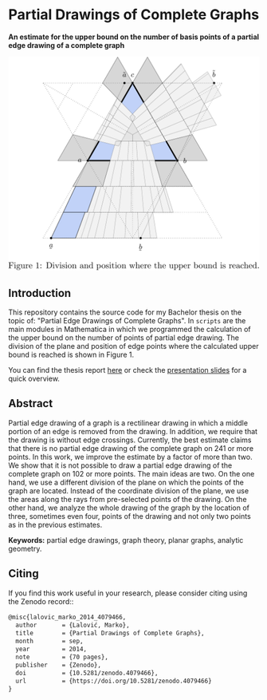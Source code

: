 # Partial Drawings of Complete Graphs

**An estimate for the upper bound on the number of basis points of a partial edge drawing of a complete graph**

<p align="center">
  <img src="figures/figure.png" alt="Upper bound position" width="550">
</p>

## Introduction
This repository contains the source code for my Bachelor thesis on the topic of: "Partial Edge Drawings of Complete Graphs". In `scripts` are the main modules in Mathematica in which we programmed the calculation of the upper bound on the number of points of partial edge drawing. The division of the plane and position of edge points where the calculated upper bound is reached is shown in Figure 1.

You can find the thesis report [here](https://zenodo.org/record/4079466/files/PartialDrawings_BScThesis_2014.pdf?download=1) or check the [presentation slides](https://zenodo.org/record/4079483/files/PartialDrawings_SeminarSlides_2014.pdf?download=1) for a quick overview.

## Abstract
Partial edge drawing of a graph is a rectilinear drawing in which a middle portion of an edge is removed from the drawing. In addition, we require that the drawing is without edge crossings. Currently, the best estimate claims that there is no partial edge drawing of the complete graph on 241 or more points. In this work, we improve the estimate by a factor of more than two. We show that it is not possible to draw a partial edge drawing of the complete graph on 102 or more points. The main ideas are two. On the one hand, we use a different division of the plane on which the points of the graph are located. Instead of the coordinate division of the plane, we use the areas along the rays from pre-selected points of the drawing. On the other hand, we analyze the whole drawing of the graph by the location of three, sometimes even four, points of the drawing and not only two points as in the previous estimates.

**Keywords:** partial edge drawings, graph theory, planar graphs, analytic geometry.

## Citing
If you find this work useful in your research, please consider citing using the Zenodo record::
```
@misc{lalovic_marko_2014_4079466,
  author       = {Lalović, Marko},
  title        = {Partial Drawings of Complete Graphs},
  month        = sep,
  year         = 2014,
  note         = {70 pages},
  publisher    = {Zenodo},
  doi          = {10.5281/zenodo.4079466},
  url          = {https://doi.org/10.5281/zenodo.4079466}
}
```
